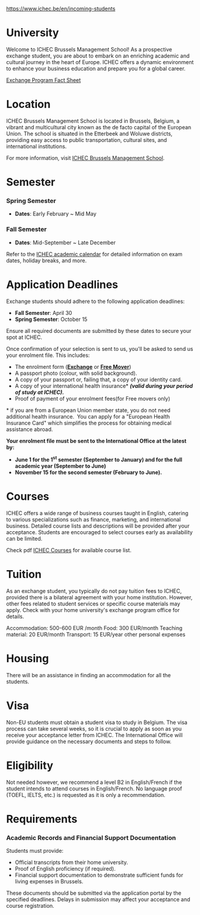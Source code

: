 https://www.ichec.be/en/incoming-students

# University

Welcome to ICHEC Brussels Management School! As a prospective exchange student, you are about to embark on an enriching academic and cultural journey in the heart of Europe. ICHEC offers a dynamic environment to enhance your business education and prepare you for a global career.

[Exchange Program Fact Sheet](https://www.ichec.be/sites/default/files/uploads/International/Documents%2024-25/Fact%20Sheet%202024-2025.pdf)


# Location

ICHEC Brussels Management School is located in Brussels, Belgium, a vibrant and multicultural city known as the de facto capital of the European Union. The school is situated in the Etterbeek and Woluwe districts, providing easy access to public transportation, cultural sites, and international institutions.

For more information, visit [ICHEC Brussels Management School](https://www.ichec.be/en).

# Semester

### Spring Semester

- **Dates**: Early February ~ Mid May

### Fall Semester

- **Dates**: Mid-September ~ Late December

Refer to the [ICHEC academic calendar](https://www.ichec.be/sites/default/files/uploads/International/Documents%2024-25/Academic%20Calendar%202024-2025.pdf) for detailed information on exam dates, holiday breaks, and more.

# Application Deadlines

Exchange students should adhere to the following application deadlines:

- **Fall Semester**: April 30
- **Spring Semester**: October 15

Ensure all required documents are submitted by these dates to secure your spot at ICHEC. 

Once confirmation of your selection is sent to us, you'll be asked to send us your enrolment file. This includes:

-   The enrolment form (**[Exchange](https://www.ichec.be/sites/default/files/uploads/International/Documents%2024-25/Application%20form%202024-2025.pdf)** or **[Free Mover](https://www.ichec.be/sites/default/files/uploads/International/Documents%2024-25/Application%20form%20Free%20Mover%202024-2025.pdf)**)
-   A passport photo (colour, with solid background).
-   A copy of your passport or, failing that, a copy of your identity card.
-   A copy of your international health insurance\* **_(valid during your period of study at ICHEC)._**
-   Proof of payment of your enrolment fees(for Free movers only)

\* if you are from a European Union member state, you do not need additional health insurance.  You can apply for a "European Health Insurance Card" which simplifies the process for obtaining medical assistance abroad.

**Your enrolment file must be sent to the International Office at the latest by:**

-   **June 1 for the 1<sup>st</sup> semester (September to January) and for the full academic year (September to June)**
-   **November 15 for the second semester (February to June).**

# Courses

ICHEC offers a wide range of business courses taught in English, catering to various specializations such as finance, marketing, and international business. Detailed course lists and descriptions will be provided after your acceptance. Students are encouraged to select courses early as availability can be limited.

Check pdf [ICHEC Courses](https://www.ichec.be/sites/default/files/uploads/International/Documents%2024-25/List%20courses%202024-2025.pdf) for available course list.

# Tuition

As an exchange student, you typically do not pay tuition fees to ICHEC, provided there is a bilateral agreement with your home institution. However, other fees related to student services or specific course materials may apply. Check with your home university's exchange program office for details.

Accommodation: 500-600 EUR /month
Food: 300 EUR/month
Teaching material: 20 EUR/month
Transport: 15 EUR/year 
other personal expenses


# Housing

There will be an assistance in finding an accommodation for all the students.


# Visa

Non-EU students must obtain a student visa to study in Belgium. The visa process can take several weeks, so it is crucial to apply as soon as you receive your acceptance letter from ICHEC. The International Office will provide guidance on the necessary documents and steps to follow.


# Eligibility

Not needed however, we recommend a level B2 in English/French if the student intends to attend courses in English/French.
No language proof (TOEFL, IELTS, etc.) is requested as it is only a recommendation.

# Requirements

### Academic Records and Financial Support Documentation

Students must provide:

- Official transcripts from their home university.
- Proof of English proficiency (if required).
- Financial support documentation to demonstrate sufficient funds for living expenses in Brussels.

These documents should be submitted via the application portal by the specified deadlines. Delays in submission may affect your acceptance and course registration.

